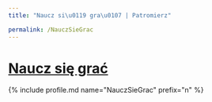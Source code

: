 ```yaml
---
title: "Naucz si\u0119 gra\u0107 | Patromierz"

permalink: /NauczSieGrac
---
```


# [Naucz się grać](https://patronite.pl/NauczSieGrac)

{% include profile.md name="NauczSieGrac" prefix="n" %}
